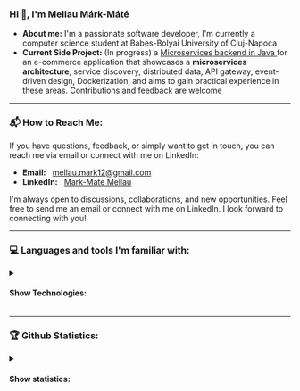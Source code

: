 ### Hi 👋, I'm Mellau Márk-Máté

* <b>About me:</b> I'm a passionate software developer, I'm currently a computer science student at Babes-Bolyai University of Cluj-Napoca
* <b>Current Side Project:</b> (In progress) a [Microservices backend in Java ](https://github.com/Kharzixen/Microservices-Project) for an e-commerce application that showcases a <b>microservices architecture</b>, service discovery, distributed data, API gateway, event-driven design,   Dockerization, and aims to gain practical experience in these areas. Contributions and feedback are welcome

---

### :mailbox_with_mail: How to Reach Me:
    
If you have questions, feedback, or simply want to get in touch, you can reach me via email or connect with me on LinkedIn:

- **Email:** &nbsp; [mellau.mark12@gmail.com](mailto:mellau.mark12@gmail.com)
- **LinkedIn:** &nbsp; [Mark-Mate Mellau](https://www.linkedin.com/in/mark-mate-mellau-960064219/)

I'm always open to discussions, collaborations, and new opportunities. Feel free to send me an email or connect with me on LinkedIn. I look forward to connecting with you!

---

### :computer: Languages and tools I'm familiar with:

<details>
  <summary><h4>Show Technologies: </h4></summary>
  
  > <h4>Languages:</h4>
  > <img src="https://raw.githubusercontent.com/devicons/devicon/master/icons/c/c-original.svg" alt="c" width="40" height="40"/> &nbsp;
  > <img src="https://raw.githubusercontent.com/devicons/devicon/master/icons/cplusplus/cplusplus-original.svg" alt="cplusplus" width="40" height="40"/> &nbsp;
  > <img src="https://www.vectorlogo.zone/logos/dartlang/dartlang-icon.svg" alt="dart" width="40" height="40"/> &nbsp;
  > <img src="https://upload.wikimedia.org/wikipedia/commons/1/1c/Haskell-Logo.svg" alt="haskell" width="40" height="40"/>&nbsp;
  > <img src="https://raw.githubusercontent.com/devicons/devicon/master/icons/java/java-original.svg" alt="java" width="40" height="40"/>&nbsp;
  > <img src="https://raw.githubusercontent.com/devicons/devicon/master/icons/javascript/javascript-original.svg" alt="javascript" width="40" height="40"/>&nbsp;
  > <img src="https://raw.githubusercontent.com/devicons/devicon/master/icons/python/python-original.svg" alt="python" width="40" height="40"/>&nbsp;
  > <img src="https://raw.githubusercontent.com/devicons/devicon/master/icons/typescript/typescript-original.svg" alt="typescript" width="40" height="40"/>&nbsp;
  >
  > <h4>Backend frameworks and technologies:</h4>
  > <img src="https://www.vectorlogo.zone/logos/springio/springio-icon.svg" alt="spring" width="40" height="40"/>&nbsp;
  > <img src="https://www.vectorlogo.zone/logos/apache_kafka/apache_kafka-icon.svg" alt="kafka" width="40" height="40"/>&nbsp;
  > <img src="https://raw.githubusercontent.com/devicons/devicon/master/icons/express/express-original-wordmark.svg" alt="express" width="40" height="40"/>&nbsp;
  > <img src="https://raw.githubusercontent.com/devicons/devicon/master/icons/nodejs/nodejs-original-wordmark.svg" alt="nodejs" width="40" height="40"/>&nbsp;
  >
  > <h4>Frontend frameworks and technologies:</h4>
  > <img src="https://angular.io/assets/images/logos/angular/angular.svg" alt="angular" width="40" height="40"/>&nbsp;
  > <img src="https://www.vectorlogo.zone/logos/flutterio/flutterio-icon.svg" alt="flutter" width="40" height="40"/>&nbsp;
  >
  > <h4>Other technologies:</h4>
  > <img src="https://raw.githubusercontent.com/devicons/devicon/master/icons/docker/docker-original-wordmark.svg" alt="docker" width="40" height="40"/>&nbsp;
  > <img src="https://www.vectorlogo.zone/logos/gnu_bash/gnu_bash-icon.svg" alt="bash" width="40" height="40"/>&nbsp;
  > <img src="https://www.vectorlogo.zone/logos/git-scm/git-scm-icon.svg" alt="git" width="40" height="40"/>&nbsp;
  > <img src="https://raw.githubusercontent.com/devicons/devicon/master/icons/linux/linux-original.svg" alt="linux" width="40" height="40"/>&nbsp;
  > <img src="https://upload.wikimedia.org/wikipedia/commons/2/21/Matlab_Logo.png" alt="matlab" width="40" height="40"/>&nbsp;
  >
  > <h4>Data Storage Solutions:</h4>
  > <img src="https://raw.githubusercontent.com/devicons/devicon/master/icons/mongodb/mongodb-original-wordmark.svg" alt="mongodb" width="40" height="40"/>&nbsp;
  > <img src="https://www.svgrepo.com/show/303229/microsoft-sql-server-logo.svg" alt="mssql" width="40" height="40"/>&nbsp;
  > <img src="https://raw.githubusercontent.com/devicons/devicon/master/icons/mysql/mysql-original-wordmark.svg" alt="mysql" width="40" height="40"/>&nbsp;
  > <img src="https://raw.githubusercontent.com/devicons/devicon/master/icons/postgresql/postgresql-original-wordmark.svg" alt="postgresql" width="40" height="40"/>&nbsp;
  > <img src="https://raw.githubusercontent.com/devicons/devicon/master/icons/redis/redis-original-wordmark.svg" alt="redis" width="40" height="40"/>&nbsp;

</details>

---

### :trophy: Github Statistics: 

<details>
  <summary> <h4>Show statistics: </h4></summary>
  
  <p align="left"> <a href="https://github.com/ryo-ma/github-profile-trophy"><img src="https://github-profile-trophy.vercel.app/?username=kharzixen" alt="kharzixen" /></a> </p>

  <p><img align="left" src="https://github-readme-stats.vercel.app/api/top-langs?username=kharzixen&show_icons=true&locale=en&layout=compact" alt="kharzixen" /></p>
  
  <p>&nbsp;<img align="center" src="https://github-readme-stats.vercel.app/api?username=kharzixen&show_icons=true&locale=en" alt="kharzixen" /></p>
  
  <p><img align="center" src="https://github-readme-streak-stats.herokuapp.com/?user=kharzixen&" alt="kharzixen" /></p>
</details>









